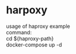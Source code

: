 # harpoxy
usage of haproxy example<br>
command:<br>
cd ${haproxy-path}<br>
docker-compose up -d<br>
